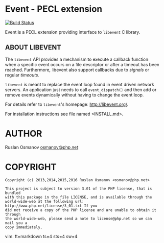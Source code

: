 Event - PECL extension
======================

[![Build Status](https://drone.io/bitbucket.org/osmanov/pecl-event/status.png)](https://drone.io/bitbucket.org/osmanov/pecl-event/latest)

Event is a PECL extension providing interface to `libevent` C library.

ABOUT LIBEVENT
--------------

The `libevent` API provides a mechanism to execute a callback function when a
specific event occurs on a file descriptor or after a timeout has been reached.
Furthermore, libevent also support callbacks due to *signals* or regular
*timeouts*.

`libevent` is meant to replace the event loop found in event driven network
servers. An application just needs to call `event_dispatch()` and then add or
remove events dynamically without having to change the event loop.

For details refer to `libevent`'s homepage: <http://libevent.org/>.

For installation instructions see file named <INSTALL.md>.


AUTHOR
======

Ruslan Osmanov <osmanov@php.net>


COPYRIGHT
=========

	Copyright (c) 2013,2014,2015,2016 Ruslan Osmanov <osmanov@php.net>

	This project is subject to version 3.01 of the PHP license, that is bundled
	with this package in the file LICENSE, and is available through the
	world-wide-web at the following url: http://www.php.net/license/3_01.txt If you
	did not receive a copy of the PHP license and are unable to obtain it through
	the world-wide-web, please send a note to license@php.net so we can mail you a
	copy immediately.

vim: ft=markdown ts=4 sts=4 sw=4
